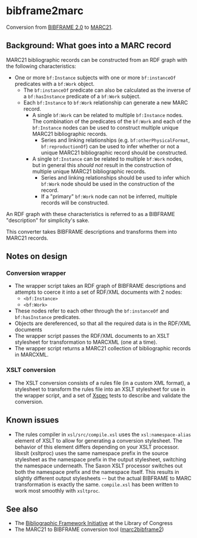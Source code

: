 # bibframe2marc

Conversion from [BIBFRAME 2.0](http://www.loc.gov/bibframe/) to [MARC21](http://www.loc.gov/marc/).

## Background: What goes into a MARC record

MARC21 bibliographic records can be constructed from an RDF graph with the following characteristics:

* One or more `bf:Instance` subjects with one or more `bf:instanceOf` predicates with a `bf:Work` object.
  * The `bf:instanceOf` predicate can also be calculated as the inverse of a `bf:hasInstance` predicate of a `bf:Work` subject.
  * Each `bf:Instance` to `bf:Work` relationship can generate a new MARC record.
    * A single `bf:Work` can be related to multiple `bf:Instance` nodes. The combination of the predicates of the `bf:Work` and each of the `bf:Instance` nodes can be used to construct multiple unique MARC21 bibliographic records.
      * Series and linking relationships (e.g. `bf:otherPhysicalFormat`, `bf:reproductionOf`) can be used to infer whether or not a unique MARC21 bibliographic record should be constructed.
    * A single `bf:Instance` can be related to multiple `bf:Work` nodes, but in general this _should not_ result in the construction of multiple unique MARC21 bibliographic records.
      * Series and linking relationships should be used to infer which `bf:Work` node should be used in the construction of the record.
      * If a "primary" `bf:Work` node can not be inferred, multiple records will be constructed.

An RDF graph with these characteristics is referred to as a BIBFRAME "description" for simplicity's sake.

This converter takes BIBFRAME descriptions and transforms them into MARC21 records.

## Notes on design

### Conversion wrapper

* The wrapper script takes an RDF graph of BIBFRAME descriptions and attempts to coerce it into a set of RDF/XML documents with 2 nodes:
  * `<bf:Instance>`
  * `<bf:Work>`
* These nodes refer to each other through the `bf:instanceOf` and `bf:hasInstance` predicates.
* Objects are dereferenced, so that all the required data is in the RDF/XML documents
* The wrapper script passes the RDF/XML documents to an XSLT stylesheet for transformation to MARCXML (one at a time).
* The wrapper script returns a MARC21 collection of bibliographic records in MARCXML.

### XSLT conversion

* The XSLT conversion consists of a rules file (in a custom XML format), a stylesheet to transform the rules file into an XSLT stylesheet for use in the wrapper script, and a set of [Xspec](https://github.com/xspec) tests to describe and validate the conversion.

## Known issues

* The rules compiler in `xsl/src/compile.xsl` uses the `xsl:namespace-alias` element of XSLT to allow for generating a conversion stylesheet. The behavior of this element differs depending on your XSLT processor. libxslt (xsltproc) uses the same namespace prefix in the source stylesheet as the namespace prefix in the output stylesheet, switching the namespace underneath. The Saxon XSLT processor switches out both the namespace prefix and the namespace itself. This results in slightly different output stylesheets -- but the actual BIBFRAME to MARC transformation is exactly the same. `compile.xsl` has been written to work most smoothly with `xsltproc`.

## See also

* The [Bibliographic Framework Initiative](http://www.loc.gov/bibframe/) at the Library of Congress
* The MARC21 to BIBFRAME conversion tool ([marc2bibframe2](https://github.com/lcnetdev/marc2bibframe2))
